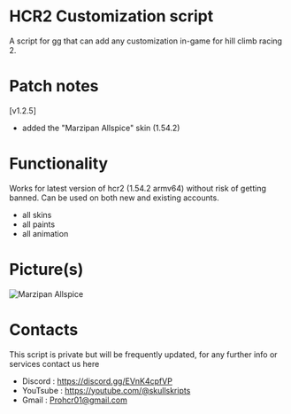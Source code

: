 # HCR2 Customization script
A script for gg that can add any customization in-game for hill climb racing 2.

# Patch notes
[v1.2.5]
* added the "Marzipan Allspice" skin (1.54.2)

# Functionality
Works for latest version of hcr2 (1.54.2 armv64) without risk of getting banned. Can be used on both new and existing accounts.

* all skins
* all paints
* all animation

# Picture(s)

![Marzipan Allspice](https://user-images.githubusercontent.com/41923731/209444078-88c4b295-d977-4462-a981-4572aabd793c.jpg)

# Contacts
This script is private but will be frequently updated, for any further info or services contact us here
* Discord : https://discord.gg/EVnK4cpfVP
* YouTsube : https://youtube.com/@skullskripts
* Gmail : Prohcr01@gmail.com
